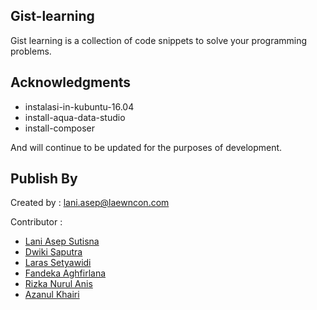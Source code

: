 ## Gist-learning

Gist learning is a collection of code snippets to solve your programming problems.

## Acknowledgments
* instalasi-in-kubuntu-16.04
* install-aqua-data-studio
* install-composer

And will continue to be updated for the purposes of development.

## Publish By
Created by : lani.asep@laewncon.com

Contributor : 
- [Lani Asep Sutisna](https://github.com/laniasepsutisna)
- [Dwiki Saputra](https://github.com/dwikisaputraLawencon)
- [Laras Setyawidi](https://github.com/laraslawencon)
- [Fandeka Aghfirlana](https://github.com/dekalawencon)
- [Rizka Nurul Anis](https://github.com/rizkanis)
- [Azanul Khairi](https://github.com/azanulkhairi)
